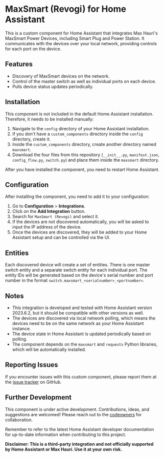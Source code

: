 # MaxSmart (Revogi) for Home Assistant

This is a custom component for Home Assistant that integrates Max Hauri's MaxSmart Power Devices, including Smart Plug and Power Station. It communicates with the devices over your local network, providing controls for each port on the device.

## Features

* Discovery of MaxSmart devices on the network.
* Control of the master switch as well as individual ports on each device.
* Pulls device status updates periodically.

## Installation

This component is not included in the default Home Assistant installation. Therefore, it needs to be installed manually:

1. Navigate to the `config` directory of your Home Assistant installation.
2. If you don't have a `custom_components` directory inside the `config` directory, create it.
3. Inside the `custom_components` directory, create another directory named `maxsmart`.
4. Download the four files from this repository (`__init__.py`, `manifest.json`, `config_flow.py`, `switch.py`) and place them inside the `maxsmart` directory.

After you have installed the component, you need to restart Home Assistant.

## Configuration

After installing the component, you need to add it to your configuration:

1. Go to **Configuration** > **Integrations**.
2. Click on the **Add Integration** button.
3. Search for `MaxSmart (Revogi)` and select it.
4. If the devices are not discovered automatically, you will be asked to input the IP address of the device.
5. Once the devices are discovered, they will be added to your Home Assistant setup and can be controlled via the UI.

## Entities

Each discovered device will create a set of entities. There is one master switch entity and a separate switch entity for each individual port. The entity IDs will be generated based on the device's serial number and port number in the format `switch.maxsmart_<serialnumber>_<portnumber>`.

## Notes

* This integration is developed and tested with Home Assistant version 2023.6.2, but it should be compatible with other versions as well.
* The devices are discovered via local network polling, which means the devices need to be on the same network as your Home Assistant instance.
* The device state in Home Assistant is updated periodically based on polling.
* The component depends on the `maxsmart` and `requests` Python libraries, which will be automatically installed.

## Reporting Issues

If you encounter issues with this custom component, please report them at the [issue tracker](https://github.com/superkikim/maxsmart/issues) on GitHub.

## Further Development

This component is under active development. Contributions, ideas, and suggestions are welcomed! Please reach out to the [codeowners](https://github.com/superkikim) for collaboration.

Remember to refer to the latest Home Assistant developer documentation for up-to-date information when contributing to this project.

**Disclaimer: This is a third-party integration and not officially supported by Home Assistant or Max Hauri. Use it at your own risk.**
